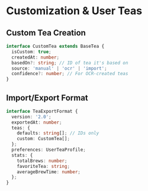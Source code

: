 # Customization & User Teas

## Custom Tea Creation
```typescript
interface CustomTea extends BaseTea {
  isCustom: true;
  createdAt: number;
  basedOn?: string; // ID of tea it's based on
  source: 'manual' | 'ocr' | 'import';
  confidence?: number; // For OCR-created teas
}
```

## Import/Export Format
```typescript
interface TeaExportFormat {
  version: '2.0';
  exportedAt: number;
  teas: {
    defaults: string[]; // IDs only
    custom: CustomTea[];
  };
  preferences: UserTeaProfile;
  stats: {
    totalBrews: number;
    favoriteTea: string;
    averageBrewTime: number;
  };
}
```
